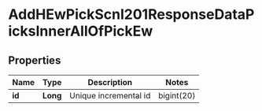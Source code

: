 

# AddHEwPickScnl201ResponseDataPicksInnerAllOfPickEw


## Properties

| Name | Type | Description | Notes |
|------------ | ------------- | ------------- | -------------|
|**id** | **Long** | Unique incremental id | bigint(20) |  [optional] |



